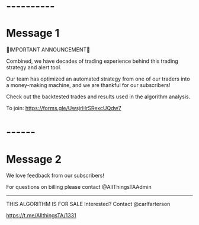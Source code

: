 # ----------
# Message 1
🎯IMPORTANT ANNOUNCEMENT🎯


Combined, we have decades of trading experience behind this trading strategy and alert tool.  

Our team has optimized an automated strategy from one of our traders into a money-making machine, and we are thankful for our subscribers!

Check out the backtested trades and results used in the algorithm analysis.

To join:
https://forms.gle/UwsjrHrSRexcUQdw7


# ------
# Message 2
We love feedback from our subscribers!

For questions on billing please contact @AllThingsTAAdmin

---

THIS ALGORITHM IS FOR SALE
Interested?  Contact @carlfarterson


https://t.me/AllthingsTA/1331
